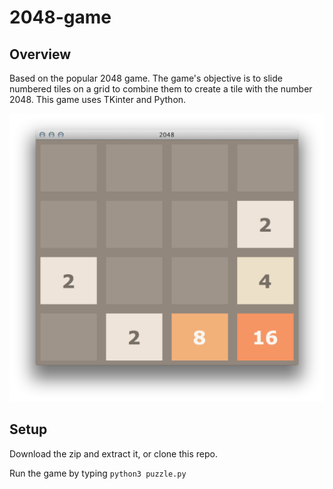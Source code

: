 # 2048-game

## Overview

Based on the popular 2048 game. The game's objective is to slide numbered tiles on a grid to combine them to create a tile with the number 2048. This game uses TKinter and Python. 

![screenshot](img/screenshot.png)

## Setup

Download the zip and extract it, or clone this repo.

Run the game by typing `python3 puzzle.py`
